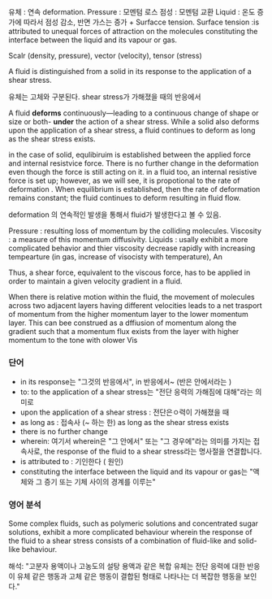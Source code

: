 유체 : 연속 deformation. 
Pressure : 모멘텀 로스
점성 : 모멘텀 교환
Liquid : 온도 증가에 따라서 점성 감소, 반면 가스는 증가 + Surfacce tension.
Surface tension :is attributed to unequal forces of attraction on the molecules constituting the interface between the liquid and its vapour or gas.

Scalr (density, pressure), vector (velocity), tensor (stress)

A fluid is distinguished from a solid in its response to the application of a shear stress.

유체는 고체와 구분된다. shear stress가 가해졌을 때의 반응에서

A fluid **deforms** continuously—leading to a continuous change of shape or size or both- **under** the action of a shear stress. While a solid also deforms upon the application of a shear stress, a fluid continues to deform as long as the shear stress exists.

in the case of solid, equlibiruim is established between the applied force and internal resistvice force. There is no further change in the deformation even though the force is still acting on it. in a fluid too, an internal resistive force is set up; however, as we will see, it is propotional to the rate of deformation . When equilibrium is established, then the rate of deformation remains constant; the fluid continues to deform resulting in fluid flow.

deformation 의 연속적인 발생을 통해서 fluid가 발생한다고 볼 수 있음.

Pressure : resulting loss of momentum by the colliding molecules. 
Viscosity : a measure of this momentum diffusivity.
Liquids : usally exhibit a more complicated behavior and thier viscosity decrease rapidly with increasing tempearture (in gas, increase of visocisty with temperature), An

Thus, a shear force, equivalent to the viscous force, has to be applied in order to maintain a given velocity gradient in a fluid.

When there is relative motion within the fluid, the movement of molecules across two adjacent layers having different velocities leads to a net trasport of momentum from the higher momentum layer to the lower momentum layer. This can bee construed as a dffiusion of momentum along the gradient such that a momentum flux exists from the layer with higher momentum to  the tone with olower Vis

###  단어
* in its response는 "그것의 반응에서", in 반응에서~ (반은 안에서라는 )
* to: to the application of a shear stress는 "전단 응력의 가해짐에 대해"라는 의미로
* upon the application of a shear stress : 전단은ㅇ력이 가해졌을 때
* as long as : 접속사 (~ 하는 한) as long as the shear stress exists
* there is no further change
* wherein: 여기서 wherein은 "그 안에서" 또는 "그 경우에"라는 의미를 가지는 접속사로, the response of the fluid to a shear stress라는 명사절을 연결합니다.
*  is attributed to : 기인한다 ( 원인)
*  constituting the interface between the liquid and its vapour or gas는 "액체와 그 증기 또는 기체 사이의 경계를 이루는"

### 영어 분석
Some complex fluids, such as polymeric solutions and concentrated sugar solutions, exhibit a more complicated behaviour wherein the response of the fluid to a shear stress consists of a combination of fluid-like and solid-like behaviour.

해석:
"고분자 용액이나 고농도의 설탕 용액과 같은 복합 유체는 전단 응력에 대한 반응이 유체 같은 행동과 고체 같은 행동이 결합된 형태로 나타나는 더 복잡한 행동을 보인다."
